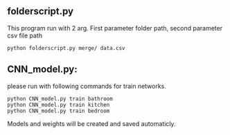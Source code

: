 ## folderscript.py 

This program run with 2 arg.
First parameter folder path, second parameter csv file path

    python folderscript.py merge/ data.csv
    


## CNN_model.py:
please run with following commands for train networks.

    python CNN_model.py train bathroom
    python CNN_model.py train kitchen
    python CNN_model.py train bedroom
    
Models and weights will be created and saved automaticly.
